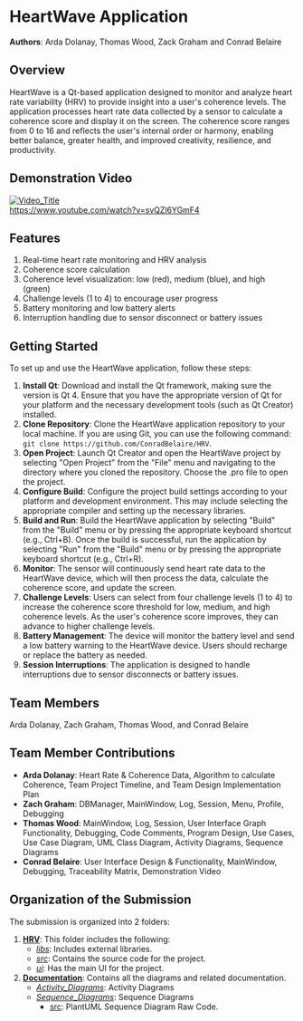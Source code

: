# HeartWave Application

**Authors**: Arda Dolanay, Thomas Wood, Zack Graham and Conrad Belaire

## Overview

HeartWave is a Qt-based application designed to monitor and analyze heart rate variability (HRV) to provide insight into a user's coherence levels. The application processes heart rate data collected by a sensor to calculate a coherence score and display it on the screen. The coherence score ranges from 0 to 16 and reflects the user's internal order or harmony, enabling better balance, greater health, and improved creativity, resilience, and productivity.

## Demonstration Video
[![Video_Title](https://img.youtube.com/vi/svQZl6YGmF4/hqdefault.jpg)](https://www.youtube.com/watch?v=svQZl6YGmF4 "COMP3004 Demo Video")\
https://www.youtube.com/watch?v=svQZl6YGmF4

## Features

1. Real-time heart rate monitoring and HRV analysis
2. Coherence score calculation
3. Coherence level visualization: low (red), medium (blue), and high (green)
4. Challenge levels (1 to 4) to encourage user progress
5. Battery monitoring and low battery alerts
6. Interruption handling due to sensor disconnect or battery issues

## Getting Started

To set up and use the HeartWave application, follow these steps:

1. **Install Qt**: Download and install the Qt framework, making sure the version is Qt 4. Ensure that you have the appropriate version of Qt for your platform and the necessary development tools (such as Qt Creator) installed.
2. **Clone Repository**: Clone the HeartWave application repository to your local machine. If you are using Git, you can use the following command: `git clone https://github.com/ConradBelaire/HRV`.
3. **Open Project**: Launch Qt Creator and open the HeartWave project by selecting "Open Project" from the "File" menu and navigating to the directory where you cloned the repository. Choose the .pro file to open the project.
4. **Configure Build**: Configure the project build settings according to your platform and development environment. This may include selecting the appropriate compiler and setting up the necessary libraries.
5. **Build and Run**: Build the HeartWave application by selecting "Build" from the "Build" menu or by pressing the appropriate keyboard shortcut (e.g., Ctrl+B). Once the build is successful, run the application by selecting "Run" from the "Build" menu or by pressing the appropriate keyboard shortcut (e.g., Ctrl+R).
6. **Monitor**: The sensor will continuously send heart rate data to the HeartWave device, which will then process the data, calculate the coherence score, and update the screen.
7. **Challenge Levels**: Users can select from four challenge levels (1 to 4) to increase the coherence score threshold for low, medium, and high coherence levels. As the user's coherence score improves, they can advance to higher challenge levels.
8. **Battery Management**: The device will monitor the battery level and send a low battery warning to the HeartWave device. Users should recharge or replace the battery as needed.
9. **Session Interruptions**: The application is designed to handle interruptions due to sensor disconnects or battery issues.

## Team Members

Arda Dolanay, Zach Graham, Thomas Wood, and Conrad Belaire

## Team Member Contributions

- **Arda Dolanay**: Heart Rate & Coherence Data, Algorithm to calculate Coherence, Team Project Timeline, and Team Design Implementation Plan
- **Zach Graham**: DBManager, MainWindow, Log, Session, Menu, Profile, Debugging
- **Thomas Wood**: MainWindow, Log, Session, User Interface Graph Functionality, Debugging, Code Comments, Program Design, Use Cases, Use Case Diagram, UML Class Diagram, Activity Diagrams, Sequence Diagrams
- **Conrad Belaire**: User Interface Design & Functionality, MainWindow, Debugging, Traceability Matrix, Demonstration Video

## Organization of the Submission

The submission is organized into 2 folders:

1. **[HRV](HRV/)**: This folder includes the following:
   - *[libs](HRV/libs/)*: Includes external libraries.
   - *[src](HRV/src/)*: Contains the source code for the project.
   - *[ui](HRV/ui/)*: Has the main UI for the project.
2. **[Documentation](Design-Documentation/)**: Contains all the diagrams and related documentation.
   - *[Activity_Diagrams](Design-Documentation/Activity_Diagrams/)*: Activity Diagrams
   - *[Sequence_Diagrams](Design-Documentation/Sequence_Diagrams/)*: Sequence Diagrams
      - [src](Design-Documentation/Sequence_Diagrams/src): PlantUML Sequence Diagram Raw Code.
